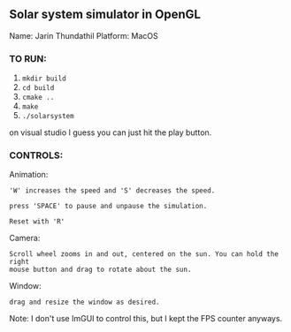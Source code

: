 ## Solar system simulator in OpenGL
Name: Jarin Thundathil
Platform: MacOS 

### TO RUN:
1. ```mkdir build```
2. ```cd build```
3. ```cmake ..```
4. ```make```
5. ```./solarsystem```

on visual studio I guess you can just hit the play button. 

### CONTROLS:
Animation:

    'W' increases the speed and 'S' decreases the speed.

    press 'SPACE' to pause and unpause the simulation.

    Reset with 'R'

Camera:

    Scroll wheel zooms in and out, centered on the sun. You can hold the right
    mouse button and drag to rotate about the sun. 


Window:

    drag and resize the window as desired. 


Note: I don't use ImGUI to control this, but I kept the FPS counter anyways.

